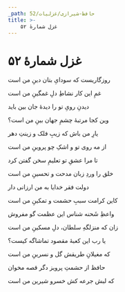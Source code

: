 ```yaml
---
_path: حافظ-شیرازی/غزلیات/52
title: >-
    غزل شمارهٔ ۵۲
---
```

# غزل شمارهٔ ۵۲

<div class="b" id="bn1"><div class="m1"><p>روزگاریست که سودایِ بتان دینِ من است</p></div>
<div class="m2"><p>غمِ این کار نشاطِ دلِ غمگینِ من است</p></div></div>
<div class="b" id="bn2"><div class="m1"><p>دیدنِ رویِ تو را دیدهٔ جان بین باید</p></div>
<div class="m2"><p>وین کجا مرتبهٔ چشمِ جهان بینِ من است؟</p></div></div>
<div class="b" id="bn3"><div class="m1"><p>یارِ من باش که زیبِ فلک و زینتِ دهر</p></div>
<div class="m2"><p>از مه روی تو و اشکِ چو پروینِ من است</p></div></div>
<div class="b" id="bn4"><div class="m1"><p>تا مرا عشقِ تو تعلیمِ سخن گفتن کرد</p></div>
<div class="m2"><p>خلق را وردِ زبان مدحت و تحسینِ من است</p></div></div>
<div class="b" id="bn5"><div class="m1"><p>دولت فقر خدایا به من ارزانی دار</p></div>
<div class="m2"><p>کاین کرامت سببِ حشمت و تمکینِ من است</p></div></div>
<div class="b" id="bn6"><div class="m1"><p>واعظِ شَحنه شناس این عظمت گو مفروش</p></div>
<div class="m2"><p>زان که منزلگهِ سلطان، دلِ مسکینِ من است</p></div></div>
<div class="b" id="bn7"><div class="m1"><p>یا رب این کعبهٔ مقصود تماشاگه کیست؟</p></div>
<div class="m2"><p>که مغیلانِ طریقش گل و نسرینِ من است</p></div></div>
<div class="b" id="bn8"><div class="m1"><p>حافظ از حشمتِ پرویز دگر قصه مخوان</p></div>
<div class="m2"><p>که لبش جرعه کش خسرو شیرین من است</p></div></div>
